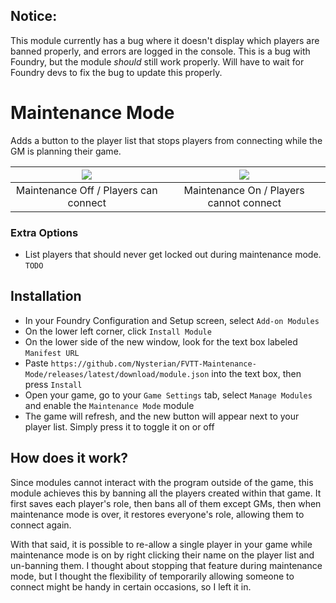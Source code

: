 ## Notice:
This module currently has a bug where it doesn't display which players are banned properly, and errors are logged in the console.
This is a bug with Foundry, but the module *should* still work properly. Will have to wait for Foundry devs to fix the bug to update this properly.

# Maintenance Mode
Adds a button to the player list that stops players from connecting while the GM is planning their game.

![](https://i.imgur.com/LIUa6A2.png) | ![](https://i.imgur.com/ZzJ7taW.png)
:----:|:----:
Maintenance Off / Players can connect | Maintenance On / Players cannot connect

### Extra Options
* List players that should never get locked out during maintenance mode. `TODO`

## Installation
* In your Foundry Configuration and Setup screen, select `Add-on Modules`
* On the lower left corner, click `Install Module`
* On the lower side of the new window, look for the text box labeled `Manifest URL`
* Paste `https://github.com/Nysterian/FVTT-Maintenance-Mode/releases/latest/download/module.json` into the text box, then press `Install`
* Open your game, go to your `Game Settings` tab, select `Manage Modules` and enable the `Maintenance Mode` module
* The game will refresh, and the new button will appear next to your player list. Simply press it to toggle it on or off

## How does it work?
Since modules cannot interact with the program outside of the game, this module achieves this by banning all the players created within that game.
It first saves each player's role, then bans all of them except GMs, then when maintenance mode is over, it restores everyone's role, allowing them to connect again.

With that said, it is possible to re-allow a single player in your game while maintenance mode is on by right clicking their name on the player list and un-banning them. I thought about stopping that feature during maintenance mode, but I thought the flexibility of temporarily allowing someone to connect might be handy in certain occasions, so I left it in.

